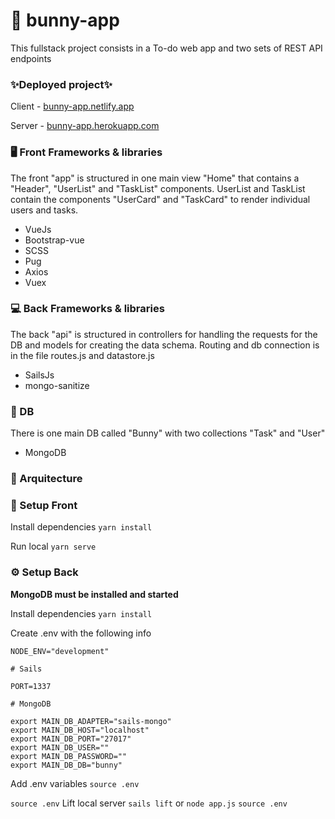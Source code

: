 # 🐰 bunny-app
This fullstack project consists in a To-do web app and two sets of REST API endpoints

### ✨Deployed project✨

Client - [bunny-app.netlify.app](https://bunny-app.netlify.app/)

Server - [bunny-app.herokuapp.com](https://bunny-app.herokuapp.com)

### 🖥 Front Frameworks & libraries
The front "app" is structured in one main view "Home" that contains a "Header", "UserList" and "TaskList" components. UserList and TaskList contain the components "UserCard" and "TaskCard" to render individual users and tasks.

* VueJs
* Bootstrap-vue
* SCSS
* Pug
* Axios
* Vuex

### 💻 Back Frameworks & libraries
The back "api" is structured in controllers for handling the requests for the DB and models for creating the data schema. Routing and db connection is in the file routes.js and datastore.js

* SailsJs
* mongo-sanitize

### 💾 DB
There is one main DB called "Bunny" with two collections "Task" and "User"

* MongoDB

### 📌 Arquitecture

### 🔧 Setup Front

Install dependencies
```yarn install```

Run local
```yarn serve```

### ⚙️ Setup Back
__MongoDB must be installed and started__

Install dependencies
```yarn install```

Create .env with the following info 
```PROJECT_NAME="bunny"
NODE_ENV="development"

# Sails

PORT=1337

# MongoDB

export MAIN_DB_ADAPTER="sails-mongo"
export MAIN_DB_HOST="localhost"
export MAIN_DB_PORT="27017"
export MAIN_DB_USER=""
export MAIN_DB_PASSWORD=""
export MAIN_DB_DB="bunny"
```

Add .env variables 
```source .env```

```source .env```
Lift local server
```sails lift``` or ```node app.js```
```source .env```



